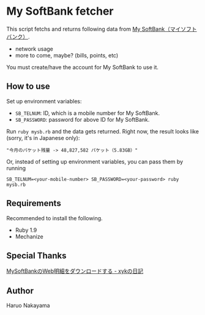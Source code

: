 # My SoftBank fetcher

This script fetchs and returns following data from [My SoftBank（マイソフトバンク）](https://my.softbank.jp/msb/d/top).

- network usage
- more to come, maybe? (bills, points, etc) 

You must create/have the account for My SoftBank to use it.

## How to use

Set up environment variables:

- `SB_TELNUM`: ID, which is a mobile number for My SoftBank.
- `SB_PASSWORD`: password for above ID for My SoftBank.

Run `ruby mysb.rb` and the data gets returned.  Right now, the result looks like (sorry, it's in Japanese only):

    "今月のパケット残量 -> 48,827,582 パケット（5.83GB）"

Or, instead of setting up environment variables, you can pass them by running

    SB_TELNUM=<your-mobile-number> SB_PASSWORD=<your-password> ruby mysb.rb

## Requirements
Recommended to install the following.

- Ruby 1.9
- Mechanize

## Special Thanks

[MySoftBankのWeb明細をダウンロードする - xykの日記](http://d.hatena.ne.jp/xyk/20130318/1363569637)

## Author
Haruo Nakayama
